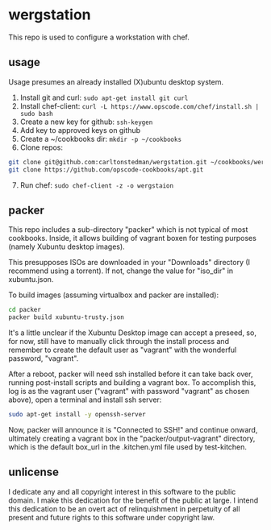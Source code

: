 # wergstation

This repo is used to configure a workstation with chef.

## usage

Usage presumes an already installed (X)ubuntu desktop system.

1. Install git and curl: `sudo apt-get install git curl`
2. Install chef-client: `curl -L https://www.opscode.com/chef/install.sh | sudo bash`
3. Create a new key for github: `ssh-keygen`
4. Add key to approved keys on github
5. Create a ~/cookbooks dir: `mkdir -p ~/cookbooks`
6. Clone repos:
```bash
git clone git@github.com:carltonstedman/wergstation.git ~/cookbooks/wergstation
git clone https://github.com/opscode-cookbooks/apt.git
```
7. Run chef: `sudo chef-client -z -o wergstaion`

## packer

This repo includes a sub-directory "packer" which is not typical of most cookbooks. Inside, it allows building of vagrant boxen for testing purposes (namely Xubuntu desktop images).

This presupposes ISOs are downloaded in your "Downloads" directory (I recommend using a torrent). If not, change the value for "iso_dir" in xubuntu.json.

To build images (assuming virtualbox and packer are installed):

```bash
cd packer
packer build xubuntu-trusty.json
```

It's a little unclear if the Xubuntu Desktop image can accept a preseed, so, for now, still have to manually click through the install process and remember to create the default user as "vagrant" with the wonderful password, "vagrant".

After a reboot, packer will need ssh installed before it can take back over, running post-install scripts and building a vagrant box. To accomplish this, log is as the vagrant user ("vagrant" with password "vagrant" as chosen above), open a terminal and install ssh server:

```bash
sudo apt-get install -y openssh-server
```

Now, packer will announce it is "Connected to SSH!" and continue onward, ultimately creating a vagrant box in the "packer/output-vagrant" directory, which is the default box_url in the .kitchen.yml file used by test-kitchen.

## unlicense

I dedicate any and all copyright interest in this software to the
public domain. I make this dedication for the benefit of the public at
large. I intend this
dedication to be an overt act of relinquishment in perpetuity of all
present and future rights to this software under copyright law.
